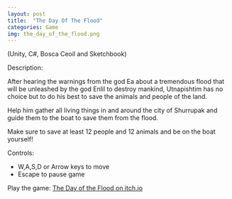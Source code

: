 ```yaml
---
layout: post
title:  "The Day Of The Flood"
categories: Game
img: the_day_of_the_flood.png
---
```

(Unity, C#, Bosca Ceoil and Sketchbook)

Description:

After hearing the warnings from the god Ea about a tremendous flood that will be unleashed by the god Enlil to destroy mankind, Utnapishtim has no choice
but to do his best to save the animals and people of the land.

Help him gather all living things in and around the city of Shurrupak
and guide them to the boat to save them from the flood.

Make sure to save at least 12 people and 12 animals and be on the boat yourself!

Controls:

- W,A,S,D or Arrow keys to move
- Escape to pause game

Play the game: [The Day of the Flood on itch.io](https://roseduf.itch.io/the-day-of-the-flood)